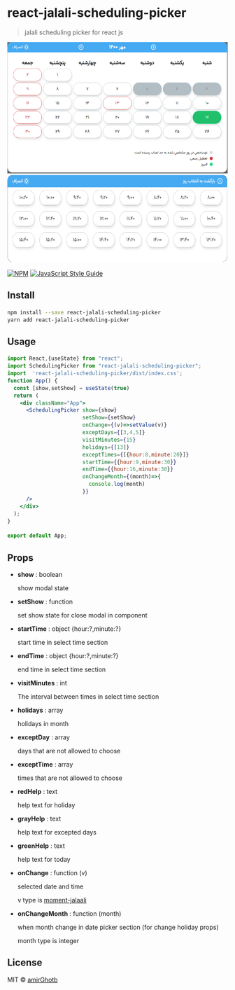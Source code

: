 
# react-jalali-scheduling-picker

> jalali scheduling picker for react js


<img src="https://github.com/amirGhotb/react-jalali-scheduling-picker/blob/main/screenShots/1.PNG?raw=true"  height="300" />
<img src="https://github.com/amirGhotb/react-jalali-scheduling-picker/blob/main/screenShots/2.PNG?raw=true"  height="200" />

[![NPM](https://img.shields.io/npm/v/react-jalali-scheduling-picker.svg)](https://www.npmjs.com/package/react-jalali-scheduling-picker) [![JavaScript Style Guide](https://img.shields.io/badge/code_style-standard-brightgreen.svg)](https://standardjs.com)

## Install

```bash
npm install --save react-jalali-scheduling-picker
yarn add react-jalali-scheduling-picker
```

## Usage

```jsx
import React,{useState} from "react";
import SchedulingPicker from "react-jalali-scheduling-picker";
import  'react-jalali-scheduling-picker/dist/index.css';
function App() {
  const [show,setShow] = useState(true)
  return (
    <div className="App">
      <SchedulingPicker show={show}
                        setShow={setShow}
                        onChange={(v)=>setValue(v)}
                        exceptDays={[3,4,5]}
                        visitMinutes={15}
                        holidays={[13]}
                        exceptTimes={[{hour:8,minute:20}]}
                        startTime={{hour:9,minute:30}}
                        endTime={{hour:16,minute:30}}
                        onChangeMonth={(month)=>{
                          console.log(month)
                        }}
      />
    </div>
  );
}

export default App;
```
## Props

 - **show** : boolean

   show modal state
 - **setShow** : function

    set show state for close modal in component

 - **startTime** : object {hour:?,minute:?}

    start time in select time section

 - **endTime** : object {hour:?,minute:?}

    end time in select time section

 - **visitMinutes** : int

    The interval between times in select time section

 - **holidays** : array

    holidays	 in month

 - **exceptDay** : array

    days that are not allowed to choose

 - **exceptTime** : array

    times that are not allowed to choose

 - **redHelp** : text

   help text for holiday

 - **grayHelp** : text

   help text for excepted days

 - **greenHelp** : text

   help text for today

 - **onChange** : function (v)

    selected date and time

    v type is [moment-jalaali](https://github.com/jalaali/moment-jalaali)

 - **onChangeMonth** : function (month)

    when month change in date picker section (for change holiday props)

    month type is integer

## License

MIT © [amirGhotb](https://github.com/amirGhotb)
